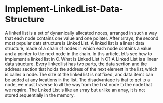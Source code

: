 # Implement-LinkedList-Data-Structure
A linked list is a set of dynamically allocated nodes, arranged in such a way that each node contains one value and one pointer.
After arrays, the second most popular data structure is Linked List. A linked list is a linear data structure, made of a chain of nodes in which each node contains a value and a pointer to the next node in the chain. In this article, let’s see how to implement a linked list in C.
What is Linked List in C?
A Linked List is a linear data structure. Every linked list has two parts, the data section and the address section that holds the address of the next element in the list, which is called a node.
The size of the linked list is not fixed, and data items can be added at any locations in the list. The disadvantage is that to get to a node, we must traverse to all the way from the first node to the node that we require. The Linked List is like an array but unlike an array, it is not stored sequentially in the memory.
